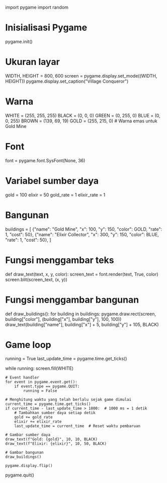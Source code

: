 import pygame
import random

# Inisialisasi Pygame
pygame.init()

# Ukuran layar
WIDTH, HEIGHT = 800, 600
screen = pygame.display.set_mode((WIDTH, HEIGHT))
pygame.display.set_caption("Village Conqueror")

# Warna
WHITE = (255, 255, 255)
BLACK = (0, 0, 0)
GREEN = (0, 255, 0)
BLUE = (0, 0, 255)
BROWN = (139, 69, 19)
GOLD = (255, 215, 0)  # Warna emas untuk Gold Mine

# Font
font = pygame.font.SysFont(None, 36)

# Variabel sumber daya
gold = 100
elixir = 50
gold_rate = 1
elixir_rate = 1

# Bangunan
buildings = [
    {"name": "Gold Mine", "x": 100, "y": 150, "color": GOLD, "rate": 1, "cost": 50},
    {"name": "Elixir Collector", "x": 300, "y": 150, "color": BLUE, "rate": 1, "cost": 50},
]

# Fungsi menggambar teks
def draw_text(text, x, y, color):
    screen_text = font.render(text, True, color)
    screen.blit(screen_text, (x, y))

# Fungsi menggambar bangunan
def draw_buildings():
    for building in buildings:
        pygame.draw.rect(screen, building["color"], (building["x"], building["y"], 100, 100))
        draw_text(building["name"], building["x"] + 5, building["y"] + 105, BLACK)

# Game loop
running = True
last_update_time = pygame.time.get_ticks()

while running:
    screen.fill(WHITE)

    # Event handler
    for event in pygame.event.get():
        if event.type == pygame.QUIT:
            running = False

    # Menghitung waktu yang telah berlalu sejak game dimulai
    current_time = pygame.time.get_ticks()
    if current_time - last_update_time > 1000:  # 1000 ms = 1 detik
        # Tambahkan sumber daya setiap detik
        gold += gold_rate
        elixir += elixir_rate
        last_update_time = current_time  # Reset waktu pembaruan

    # Gambar sumber daya
    draw_text(f"Gold: {gold}", 10, 10, BLACK)
    draw_text(f"Elixir: {elixir}", 10, 50, BLACK)

    # Gambar bangunan
    draw_buildings()

    pygame.display.flip()

pygame.quit()
